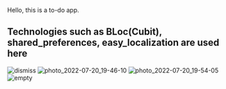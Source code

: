 Hello, this is a to-do app.

## Technologies such as BLoc(Cubit), shared_preferences, easy_localization are used here
![dismiss](https://user-images.githubusercontent.com/90198155/180000371-ab72b9ee-9a92-4cd8-a9f1-ed5484ff4083.jpg)
![photo_2022-07-20_19-46-10](https://user-images.githubusercontent.com/90198155/180000447-75b1a0c2-1c67-402d-92d0-74213eca3f13.jpg)
![photo_2022-07-20_19-54-05](https://user-images.githubusercontent.com/90198155/180000454-e5ae7e9a-a0a3-443b-887c-56c487fcf1b9.jpg)
![empty](https://user-images.githubusercontent.com/90198155/180000459-029b1fa0-b127-4009-9845-1a55152bad7a.jpg)
